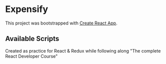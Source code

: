 # Expensify

This project was bootstrapped with [Create React App](https://github.com/facebook/create-react-app).

## Available Scripts

Created as practice for React & Redux while following along "The complete React Developer Course"
